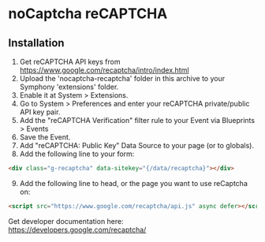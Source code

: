 # noCaptcha reCAPTCHA 

## Installation
1. Get reCAPTCHA API keys from https://www.google.com/recaptcha/intro/index.html
2. Upload the 'nocaptcha-recaptcha' folder in this archive to your Symphony 'extensions' folder.
3. Enable it at System > Extensions.
4. Go to System > Preferences and enter your reCAPTCHA private/public API key pair.
5. Add the "reCAPTCHA Verification" filter rule to your Event via Blueprints > Events
6. Save the Event.
7. Add "reCAPTCHA: Public Key" Data Source to your page (or to globals).
8. Add the following line to your form: 

```HTML    
<div class="g-recaptcha" data-sitekey="{/data/recaptcha}"></div>
```
9. Add the following line to head, or the page you want to use reCaptcha on:

```HTML
<script src="https://www.google.com/recaptcha/api.js" async defer></script>
```

Get developer documentation here: https://developers.google.com/recaptcha/
